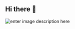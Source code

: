 ## Hi there 👋

![enter image description here](https://scontent.fcgh7-1.fna.fbcdn.net/v/t1.0-9/126834510_3666006280117262_5156717954338922755_n.jpg?_nc_cat=104&ccb=2&_nc_sid=e3f864&_nc_ohc=crd81QtvfiYAX-Pnzma&_nc_ht=scontent.fcgh7-1.fna&oh=39b6fbb0c8b0b72c9a2362a73ff52fb5&oe=5FE31E79)

<!--
**GuilhermyFranca/GuilhermyFranca** is a ✨ _special_ ✨ repository because its `README.md` (this file) appears on your GitHub profile.

Here are some ideas to get you started:

- 🔭 I’m currently working on ...
- 🌱 I’m currently learning ...
- 👯 I’m looking to collaborate on ...
- 🤔 I’m looking for help with ...
- 💬 Ask me about ...
- 📫 How to reach me: ...
- 😄 Pronouns: ...
- ⚡ Fun fact: ...
-->
